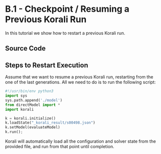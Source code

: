 # B.1 - Checkpoint / Resuming a Previous Korali Run

In this tutorial we show how to restart a previous Korali run.

## Source Code

## Steps to Restart Execution

Assume that we want to resume a previous Korali run, restarting from the one of the last generations. All we need to do is to run the following script:

```python
#!/usr/bin/env python3
import sys
sys.path.append('./model')
from directModel import *
import korali

k = korali.initialize()
k.loadState("_korali_result/s00498.json")
k.setModel(evaluateModel)
k.run();
```

Korali will automatically load all the configuration and solver state from the provided file, and run from that point until completion.
